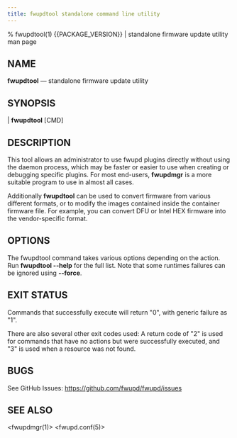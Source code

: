 ```yaml
---
title: fwupdtool standalone command line utility
---
```


% fwupdtool(1) {{PACKAGE_VERSION}} | standalone firmware update utility man page

## NAME

**fwupdtool** — standalone firmware update utility

## SYNOPSIS

| **fwupdtool** [CMD]

## DESCRIPTION

This tool allows an administrator to use fwupd plugins directly without using the daemon process,
which may be faster or easier to use when creating or debugging specific plugins.
For most end-users, **fwupdmgr** is a more suitable program to use in almost all cases.

Additionally **fwupdtool** can be used to convert firmware from various different formats,
or to modify the images contained inside the container firmware file.
For example, you can convert DFU or Intel HEX firmware into the vendor-specific format.

## OPTIONS

The fwupdtool command takes various options depending on the action.
Run **fwupdtool \-\-help** for the full list.
Note that some runtimes failures can be ignored using **\-\-force**.

## EXIT STATUS

Commands that successfully execute will return "0", with generic failure as "1".

There are also several other exit codes used:
A return code of "2" is used for commands that have no actions but were successfully executed,
and "3" is used when a resource was not found.

## BUGS

See GitHub Issues: <https://github.com/fwupd/fwupd/issues>

## SEE ALSO

<fwupdmgr(1)>
<fwupd.conf(5)>
